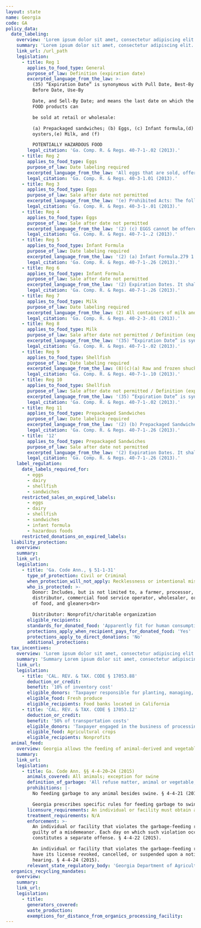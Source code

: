 ```yaml
---
layout: state
name: Georgia
code: GA
policy_data:
  date_labeling:
    overview: 'Lorem ipsum dolor sit amet, consectetur adipiscing elit. Curabitur tellus mi, consequat at laoreet eget, vestibulum nec dolor. Vivamus volutpat quam ac quam bibendum rutrum.'
    summary: 'Lorem ipsum dolor sit amet, consectetur adipiscing elit. Curabitur tellus mi, consequat at laoreet eget, vestibulum nec dolor. Vivamus volutpat quam ac quam bibendum rutrum.'
    link_url: /url_path
    legislation:
      - title: Reg 1
        applies_to_food_type: General
        purpose_of_law: Definition (expiration date)
        excerpted_language_from_the_law: >-
          (35) “Expiration Date” is synonymous with Pull Date, Best-By Date, Best
          Before Date, Use-By

          Date, and Sell-By Date; and means the last date on which the following
          FOOD products can

          be sold at retail or wholesale:

          (a) Prepackaged sandwiches; (b) Eggs, (c) Infant formula,(d) Shucked
          oysters,(e) Milk, and (f)

          POTENTIALLY HAZARDOUS FOOD
        legal_citation: 'Ga. Comp. R. & Regs. 40-7-1-.02 (2013).'
      - title: Reg 2
        applies_to_food_type: Eggs
        purpose_of_law: Date labeling required
        excerpted_language_from_the_law: 'All eggs that are sold, offered for sale or stored for sale at retail or wholesale shall use an Open Date to express the packing date or the expiration date . . . (d) Manner of Expressing the Expiration Date: An Expiration Date shall be the use of an Open Date (as defined in 40-3-1- .01(b) of these Regulations) preceded by the abbreviation “Exp.” [Example: EXP Jun 10] or the use of an Open Date (as defined in 40-3-1-.01(b) of these Regulations) preceded by the term “Sell By” [Example: Sell by JUN 10], or “Not to be Sold After” [Example: Not to be Sold After JUN 10]; or “Best Before” [Example: Best Before JUN 10] or words of similar import.'
        legal_citation: 'Ga. Comp. R. & Regs. 40-3-1.01 (2013).'
      - title: Reg 3
        applies_to_food_type: Eggs
        purpose_of_law: Sale after date not permitted
        excerpted_language_from_the_law: '(e) Prohibited Acts: The following acts and the causing thereof are hereby prohibited. 1. Eggs are not to be sold or offered for sale at retail or wholesale after the expiration date. 2. Eggs are not to be sold or offered for sale that do not meet the U.S. Standards, Grades, and Weight Classes for Shell Eggs Part 56, Subpart C, Paragraphs 56.216 and 56.217 established pursuant to the Federal Agricultural Marketing Act of 1946;'
        legal_citation: 'Ga. Comp. R. & Regs. 40-3-1-.01 (2013).'
      - title: Reg 4
        applies_to_food_type: Eggs
        purpose_of_law: Sale after date not permitted
        excerpted_language_from_the_law: '(2) (c) EGGS cannot be offered or held for sale after the EXPIRATION DATE, according to Departmental Rules Chapter 40-3-1-.01(e)1.'
        legal_citation: 'Ga. Comp. R. & Regs. 40-7-1-.2 (2013).'
      - title: Reg 5
        applies_to_food_type: Infant Formula
        purpose_of_law: Date labeling required
        excerpted_language_from_the_law: '(2) (a) Infant Formula.279 1. Each and every container of liquid or powdered infant formula made from two or more ingredients and represented as or intended as a replacement or supplement for milk, shall conspicuously show in common and express terms the calendar month and year after which the product is not to be sold or used for human consumption. 2. The expiration date, or the date after which the product is not to be sold or used for human consumption, shall be determined by the manufacturer based on empirical data, or other verifiable scientific means.'
        legal_citation: 'Ga. Comp. R. & Regs. 40-7-1-.26 (2013).'
      - title: Reg 6
        applies_to_food_type: Infant Formula
        purpose_of_law: Sale after date not permitted
        excerpted_language_from_the_law: '(2) Expiration Dates. It shall be unlawful to sell or offer for sale, at retail or wholesale, the following food items past the EXPIRATION DATE stated on the label: (a) Infant Formula.'
        legal_citation: 'Ga. Comp. R. & Regs. 40-7-1-.26 (2013).'
      - title: Reg 7
        applies_to_food_type: Milk
        purpose_of_law: Date labeling required
        excerpted_language_from_the_law: (2) All containers of milk and milk products shall be clearly marked with a Sell By Date with the exception of frozen desserts and some shelf stable products where processing codes may be required.
        legal_citation: 'Ga. Comp. R. & Regs. 40-2-3-.01 (2013).'
      - title: Reg 8
        applies_to_food_type: Milk
        purpose_of_law: Sale after date not permitted / Definition (expiration date)
        excerpted_language_from_the_law: '(35) “Expiration Date” is synonymous with Pull Date, Best-By Date, Best Before Date, Use-By Date, and Sell-By Date; and means the last date on which the following FOOD products can be sold at retail or wholesale: . . . (e) Milk'
        legal_citation: 'Ga. Comp. R. & Regs. 40-7-1-.02 (2013).'
      - title: Reg 9
        applies_to_food_type: Shellfish
        purpose_of_law: Date labeling required
        excerpted_language_from_the_law: (8)(c)(a) Raw and frozen shucked molluscan shellfish shall be obtained in nonreturnable packages legibly bearing . . . the “sell by” date for packages with a capacity of less than l.87L (one-half gallon) or the date shucked for packages with a capacity of l.87L (one-half gallon) or more.
        legal_citation: 'Ga. Comp. R. & Regs. 40-7-1-.10 (2013).'
      - title: Reg 10
        applies_to_food_type: Shellfish
        purpose_of_law: Sale after date not permitted / Definition (expiration date)
        excerpted_language_from_the_law: '(35) “Expiration Date” is synonymous with Pull Date, Best-By Date, Best Before Date, Use-By Date, and Sell-By Date; and means the last date on which the following FOOD products can be sold at retail or wholesale: . . . (d) Shucked oysters'
        legal_citation: 'Ga. Comp. R. & Regs. 40-7-1-.02 (2013).'
      - title: Reg 11
        applies_to_food_type: Prepackaged Sandwiches
        purpose_of_law: Date labeling required
        excerpted_language_from_the_law: '(2) (b) Prepackaged Sandwiches. 1. Type A . . . (ii) Type A Sandwiches which are stored, transported and offered for sale in a non-refrigerated state shall be labeled with an EXPIRATION DATE not later than two (2) days from the date of manufacture. 2. Type B Sandwiches. (i) Type B Sandwiches are those prePACKAGED sandwiches which are handled and sold as refrigerated sandwiches . . . (iii) The EXPIRATION DATE for sandwiches shall state the last day of sale in terms of the month, or its abbreviation, and numerical day of the month (e.g. 6-6). The expiration day shall be preceded by an explanatory term, such as “Expires”, “Sell-By”, or similar wording. Other PRODUCT CODES or dating methods are prohibited. 3. Type C Sandwiches. (i) Type C Sandwiches are those prePACKAGED sandwiches which are immediately hard frozen after manufacture, […] (iv) The EXPIRATION DATE, as required in Subparagraphs (ii) and (iii) of this section, shall meet the criteria as in 40-7-1-.26(2)(b)2.(iii); and be conspicuously displayed on the front of the wrapper.'
        legal_citation: 'Ga. Comp. R. & Regs. 40-7-1-.26 (2013).'
      - title: '12'
        applies_to_food_type: Prepackaged Sandwiches
        purpose_of_law: Sale after date not permitted
        excerpted_language_from_the_law: '(2) Expiration Dates. It shall be unlawful to sell or offer for sale, at retail or wholesale, the following food items past the EXPIRATION DATE stated on the label: […](b) Prepackaged Sandwiches. For the purpose of this section, prePACKAGED sandwiches shall be classified as Type A, Type B or Type C.'
        legal_citation: 'Ga. Comp. R. & Regs. 40-7-1-.26 (2013).'
    label_regulation:
      date_labels_required_for:
        - eggs
        - dairy
        - shellfish
        - sandwiches
      restricted_sales_on_expired_labels:
        - eggs
        - dairy
        - shellfish
        - sandwiches
        - infant formula
        - hazardous foods
      restricted_donations_on_expired_labels:
  liability_protection:
    overview:
    summary:
    link_url:
    legislation:
      - title: 'Ga. Code Ann., § 51-1-31'
        type_of_protection: Civil or Criminal
        when_protection_will_not_apply: Recklessness or intentional misconduct
        who_is_protected: >-
          Donor: Includes, but is not limited to, a farmer, processor,
          distributor, commercial food service operator, wholesaler, or retailer
          of food, and gleaners<br>

          Distributor: Nonprofit/charitable organization
        eligible_recipients:
        standards_for_donated_food: 'Apparently fit for human consumption; protection regardless of whether food is readily marketable due to appearance, freshness, grade, or surplus'
        protections_apply_when_recipient_pays_for_donated_food: 'Yes'
        protections_apply_to_direct_donations: 'No'
        additional_protections:
  tax_incentives:
    overview: 'Lorem ipsum dolor sit amet, consectetur adipiscing elit. Curabitur tellus mi, consequat at laoreet eget, vestibulum nec dolor. Vivamus volutpat quam ac quam bibendum rutrum.'
    summary: 'Summary Lorem ipsum dolor sit amet, consectetur adipiscing elit. Curabitur tellus mi, consequat at laoreet eget, vestibulum nec dolor. Vivamus volutpat quam ac quam bibendum rutrum.'
    link_url:
    legislation:
      - title: 'CAL. REV. & TAX. CODE § 17053.88'
        deduction_or_credit:
        benefit: '10% of inventory cost'
        eligible_donors: 'Taxpayer responsible for planting, managing, and harvesting crops'
        eligible_food: Fresh produce
        eligible_recipients: Food banks located in California
      - title: 'CAL. REV. & TAX. CODE § 17053.12'
        deduction_or_credit:
        benefit: '50% of transportation costs'
        eligible_donors: 'Taxpayer engaged in the business of processing, distributing, or selling agricultural products'
        eligible_food: Agricultural crops
        eligible_recipients: Nonprofits
  animal_feed:
    overview: Georgia allows the feeding of animal-derived and vegetable waste to swine provided that it is fed by a licensed facility that does not import or export swine or swine products to or from the premises. Individuals may feed household garbage to their own swine.
    summary:
    link_url:
    legislation:
      - title: Ga. Code Ann. §§ 4-4-20–24 (2015)
        animals_covered: All animals; exception for swine
        definition_of_garbage: 'All refuse matter, animal or vegetable; byproducts of a restaurant, kitchen, or slaughterhouse; and every refuse accumulation of animal, fruit, or vegetable matter, liquid or otherwise. This term includes the word “swill” as commonly used. § 4-4-20 (2015).'
        prohibitions: |-
          No feeding garbage to any animal besides swine. § 4-4-21 (2015).

          Georgia prescribes specific rules for feeding garbage to swine: licensed individuals and facilities may feed garbage to swine where (1) the swine are raised solely for slaughter and consumption on the farm on which they are raised, or (2) the individual or facility feeding garbage to swine does not import or export swine or swine products to or from the farm. § 4-4-22 (2015).
        licensure_requirements: An individual or facility must obtain a permit from the state before feeding garbage to swine. § 4-4-23 (2015).
        treatment_requirements: N/A
        enforcement: >-
          An individual or facility that violates the garbage-feeding rule is
          guilty of a misdemeanor. Each day on which such violation occurs
          constitutes a separate offense. § 4-4-22 (2015).

          An individual or facility that violates the garbage-feeding rule will
          have its license revoked, cancelled, or suspended upon a notice and
          hearing. § 4-4-24 (2015).
        relevant_state_regulatory_body: 'Georgia Department of Agriculture (§ 4-4-2 (2015)), <a href="http://agr.georgia.gov/" target="_blank">http://agr.georgia.gov/</a>.'
  organics_recycling_mandates:
    overview:
    summary:
    link_url:
    legislation:
      - title:
        generators_covered: 
        waste_production:
        exemptions_for_distance_from_organics_processing_facility:
---
```

